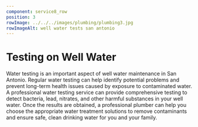 ```yaml
---
component: service8_row
position: 3
rowImage: ../../../images/plumbing/plumbing3.jpg
rowImageAlt: well water tests san antonio
---
```

#  Testing on Well Water

Water testing is an important aspect of well water maintenance in San Antonio. Regular water testing can help identify potential problems and prevent long-term health issues caused by exposure to contaminated water. A professional water testing service can provide comprehensive testing to detect bacteria, lead, nitrates, and other harmful substances in your well water. Once the results are obtained, a professional plumber can help you choose the appropriate water treatment solutions to remove contaminants and ensure safe, clean drinking water for you and your family.

